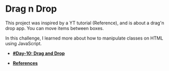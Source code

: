 # Drag n Drop

This project was inspired by a YT tutorial (Reference), and is about a drag'n drop app. You can move items between boxes.

In this challenge, I learned more about how to manipulate classes on HTML using JavaScript.

- **[#Day-10: Drag and Drop](https://romariocoimbrac.github.io/100-days-of-code-challenge/src/day-010-drag-n-drop/)**

- **[References](https://www.youtube.com/watch?v=tZ45HZAkbLc&t=5s)**
